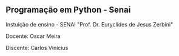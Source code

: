 ## Programação em Python - Senai

Instuição de ensino - SENAI "Prof. Dr. Euryclides de Jesus Zerbini"

Docente: Oscar Meira

Discente: Carlos Vinicius
